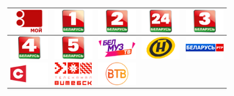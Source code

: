| ![](https://raw.githubusercontent.com/RevGear/logo/master/Countries/BY/8kanal.png) | ![](https://raw.githubusercontent.com/RevGear/logo/master/Countries/BY/Belarus1.png) | ![](https://raw.githubusercontent.com/RevGear/logo/master/Countries/BY/Belarus2.png) | ![](https://raw.githubusercontent.com/RevGear/logo/master/Countries/BY/Belarus24.png) | ![](https://raw.githubusercontent.com/RevGear/logo/master/Countries/BY/Belarus3.png) | 
|:---:|:---:|:---:|:---:|:---:| 
| ![](https://raw.githubusercontent.com/RevGear/logo/master/Countries/BY/Belarus4.png) | ![](https://raw.githubusercontent.com/RevGear/logo/master/Countries/BY/Belarus5.png) | ![](https://raw.githubusercontent.com/RevGear/logo/master/Countries/BY/BelMuzTV.png) | ![](https://raw.githubusercontent.com/RevGear/logo/master/Countries/BY/ONT.png) | ![](https://raw.githubusercontent.com/RevGear/logo/master/Countries/BY/RTRBelarus.png) | 
| ![](https://raw.githubusercontent.com/RevGear/logo/master/Countries/BY/STV.png) | ![](https://raw.githubusercontent.com/RevGear/logo/master/Countries/BY/Vitebsk.png) | ![](https://raw.githubusercontent.com/RevGear/logo/master/Countries/BY/VTV.png)  | 
